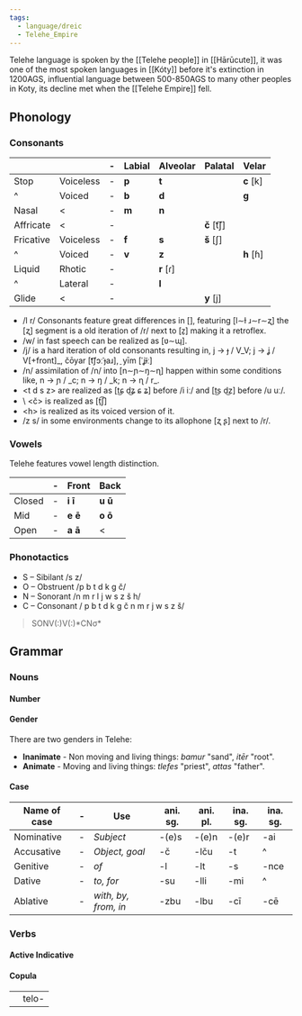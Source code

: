 ```yaml
---
tags:
  - language/dreic
  - Telehe_Empire
---
```

Telehe language is spoken by the [[Telehe people]] in [[Hārūcute]], it was one of the most spoken languages in [[Kóty]] before it's extinction in 1200AGS, influential language between 500-850AGS to many other peoples in Koty, its decline met when the [[Telehe Empire]] fell.
## Phonology
### Consonants


|           |           | -   | Labial | Alveolar   | Palatal      | Velar      |
| --------- | --------- | --- | ------ | ---------- | ------------ | ---------- |
| Stop      | Voiceless | -   | **p**  | **t**      |              | **c** \[k] |
| ^         | Voiced    | -   | **b**  | **d**      |              | **g**      |
| Nasal     | <         | -   | **m**  | **n**      |              |            |
| Affricate | <         | -   |        |            | **č** \[t͡ʃ] |            |
| Fricative | Voiceless | -   | **f**  | **s**      | **š** \[ʃ]   |            |
| ^         | Voiced    | -   | **v**  | **z**      |              | **h** \[ɦ] |
| Liquid    | Rhotic    | -   |        | **r** \[ɾ] |              |            |
| ^         | Lateral   | -   |        | **l**      |              |            |
| Glide     | <         | -   |        |            | **y** \[j]   |            |

- /l r/ Consonants feature great differences in [], featuring \[l∼ɫ ɹ∼r∼ʐ] the [ʐ] segment is a old iteration of /r/ next to \[z̠] making it a retroflex.
- /w/ in fast speech can be realized as \[ʋ∼ɰ].
- /j/ is a hard iteration of old consonants resulting in, j → ɟ / V_V; j → ʝ / V\[+front]\_, čōyar \[t͡ʃɔːˈɟaɹ], ̠ yīm \[ˈʝɨ̃ː]
- /n/ assimilation of /n/ into \[n∼ɲ∼ŋ∼ɳ] happen within some conditions like, n → ɲ / \_c; n → ŋ / \_k; n → ɳ / r\_.
- \<t d s z> are realized as \[t͜ɕ d͜ʑ ɕ ʑ] before /i iː/ and \[t͜s d͜z] before /u uː/.
- \ <č> is realized as \[t̠͡ʃ]
- \<h> is realized as its voiced version of it.
- /z s/ in some environments change to its allophone \[ʐ ʂ] next to /r/.
### Vowels
Telehe features vowel length distinction. 

|        | -   | Front   | Back    |
| ------ | --- | ------- | ------- |
| Closed | -   | **i ī** | **u ū** |
| Mid    | -   | **e ē** | **o ō** |
| Open   | -   | **a ā** | <       |

### Phonotactics
- S – Sibilant /s z/
- O – Obstruent /p b t d k g č/
- N – Sonorant /n m r l j w s z š h/
- C – Consonant / p b t d k g č n m r j w s z š/
> SONV(:)V(:)\*CNσ\*

## Grammar

### Nouns

#### Number

#### Gender
There are two genders in Telehe:
- **Inanimate** - Non moving and living things: _bamur_ "sand", _itēr_ "root".
- **Animate** - Moving and living things: _tlefes_ "priest", _attas_ "father".
#### Case

| Name of case | -   | Use                  | ani. sg. | ani. pl. | ina. sg. | ina. sg. |
| ------------ | --- | -------------------- | -------- | -------- | -------- | -------- |
| Nominative   | -   | *Subject*            | -(e)s    | -(e)n    | -(e)r    | -ai      |
| Accusative   | -   | *Object, goal*       | -č       | -lču     | -t       | ^        |
| Genitive     | -   | *of*                 | -l       | -lt      | -s       | -nce     |
| Dative       | -   | *to, for*            | -su      | -lli     | -mi      | ^        |
| Ablative     | -   | *with, by, from, in* | -zbu     | -lbu     | -cī      | -cē      |

### Verbs
#### Active Indicative

#### Copula

|     |       |
| --- | ----- |
|     | telo- |


